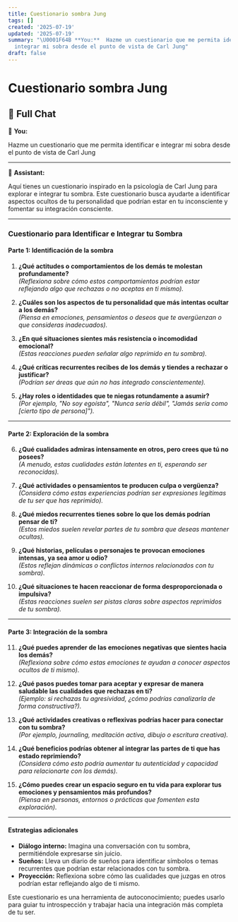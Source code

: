 ```yaml
---
title: Cuestionario sombra Jung
tags: []
created: '2025-07-19'
updated: '2025-07-19'
summary: "\U0001F64B **You:**  Hazme un cuestionario que me permita identificar e
  integrar mi sobra desde el punto de vista de Carl Jung"
draft: false
---
```


# Cuestionario sombra Jung

## 🧠 Full Chat

🙋 **You:**

Hazme un cuestionario que me permita identificar e integrar mi sobra desde el punto de vista de Carl Jung

---

🤖 **Assistant:**

Aquí tienes un cuestionario inspirado en la psicología de Carl Jung para explorar e integrar tu sombra. Este cuestionario busca ayudarte a identificar aspectos ocultos de tu personalidad que podrían estar en tu inconsciente y fomentar su integración consciente.

---

### **Cuestionario para Identificar e Integrar tu Sombra**

#### **Parte 1: Identificación de la sombra**
1. **¿Qué actitudes o comportamientos de los demás te molestan profundamente?**  
   _(Reflexiona sobre cómo estos comportamientos podrían estar reflejando algo que rechazas o no aceptas en ti mismo)._

2. **¿Cuáles son los aspectos de tu personalidad que más intentas ocultar a los demás?**  
   _(Piensa en emociones, pensamientos o deseos que te avergüenzan o que consideras inadecuados)._

3. **¿En qué situaciones sientes más resistencia o incomodidad emocional?**  
   _(Estas reacciones pueden señalar algo reprimido en tu sombra)._

4. **¿Qué críticas recurrentes recibes de los demás y tiendes a rechazar o justificar?**  
   _(Podrían ser áreas que aún no has integrado conscientemente)._

5. **¿Hay roles o identidades que te niegas rotundamente a asumir?**  
   _(Por ejemplo, "No soy egoísta", "Nunca sería débil", "Jamás sería como [cierto tipo de persona]")._

---

#### **Parte 2: Exploración de la sombra**
6. **¿Qué cualidades admiras intensamente en otros, pero crees que tú no posees?**  
   _(A menudo, estas cualidades están latentes en ti, esperando ser reconocidas)._

7. **¿Qué actividades o pensamientos te producen culpa o vergüenza?**  
   _(Considera cómo estas experiencias podrían ser expresiones legítimas de tu ser que has reprimido)._

8. **¿Qué miedos recurrentes tienes sobre lo que los demás podrían pensar de ti?**  
   _(Estos miedos suelen revelar partes de tu sombra que deseas mantener ocultas)._

9. **¿Qué historias, películas o personajes te provocan emociones intensas, ya sea amor u odio?**  
   _(Estos reflejan dinámicas o conflictos internos relacionados con tu sombra)._

10. **¿Qué situaciones te hacen reaccionar de forma desproporcionada o impulsiva?**  
   _(Estas reacciones suelen ser pistas claras sobre aspectos reprimidos de tu sombra)._

---

#### **Parte 3: Integración de la sombra**
11. **¿Qué puedes aprender de las emociones negativas que sientes hacia los demás?**  
   _(Reflexiona sobre cómo estas emociones te ayudan a conocer aspectos ocultos de ti mismo)._

12. **¿Qué pasos puedes tomar para aceptar y expresar de manera saludable las cualidades que rechazas en ti?**  
   _(Ejemplo: si rechazas tu agresividad, ¿cómo podrías canalizarla de forma constructiva?)._

13. **¿Qué actividades creativas o reflexivas podrías hacer para conectar con tu sombra?**  
   _(Por ejemplo, journaling, meditación activa, dibujo o escritura creativa)._

14. **¿Qué beneficios podrías obtener al integrar las partes de ti que has estado reprimiendo?**  
   _(Considera cómo esto podría aumentar tu autenticidad y capacidad para relacionarte con los demás)._

15. **¿Cómo puedes crear un espacio seguro en tu vida para explorar tus emociones y pensamientos más profundos?**  
   _(Piensa en personas, entornos o prácticas que fomenten esta exploración)._

---

#### **Estrategias adicionales**
- **Diálogo interno:** Imagina una conversación con tu sombra, permitiéndole expresarse sin juicio.
- **Sueños:** Lleva un diario de sueños para identificar símbolos o temas recurrentes que podrían estar relacionados con tu sombra.
- **Proyección:** Reflexiona sobre cómo las cualidades que juzgas en otros podrían estar reflejando algo de ti mismo.

Este cuestionario es una herramienta de autoconocimiento; puedes usarlo para guiar tu introspección y trabajar hacia una integración más completa de tu ser.